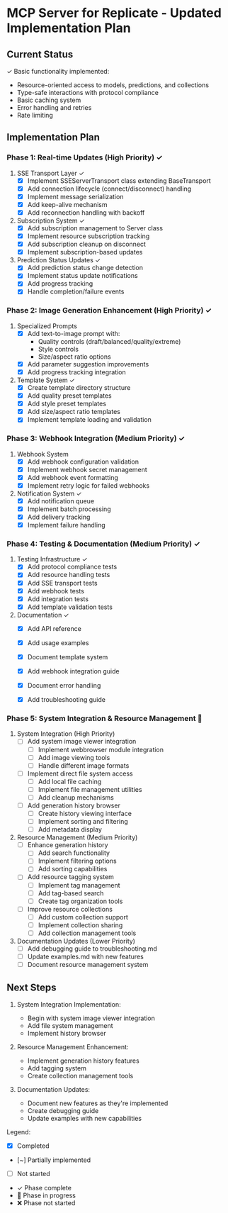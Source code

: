 # MCP Server for Replicate - Updated Implementation Plan

## Current Status
✓ Basic functionality implemented:
- Resource-oriented access to models, predictions, and collections
- Type-safe interactions with protocol compliance
- Basic caching system
- Error handling and retries
- Rate limiting

## Implementation Plan

### Phase 1: Real-time Updates (High Priority) ✓
1. SSE Transport Layer ✓
   - [x] Implement SSEServerTransport class extending BaseTransport
   - [x] Add connection lifecycle (connect/disconnect) handling
   - [x] Implement message serialization
   - [x] Add keep-alive mechanism
   - [x] Add reconnection handling with backoff

2. Subscription System ✓
   - [x] Add subscription management to Server class
   - [x] Implement resource subscription tracking
   - [x] Add subscription cleanup on disconnect
   - [x] Implement subscription-based updates

3. Prediction Status Updates ✓
   - [x] Add prediction status change detection
   - [x] Implement status update notifications
   - [x] Add progress tracking
   - [x] Handle completion/failure events

### Phase 2: Image Generation Enhancement (High Priority) ✓
1. Specialized Prompts
   - [x] Add text-to-image prompt with:
     - Quality controls (draft/balanced/quality/extreme)
     - Style controls
     - Size/aspect ratio options
   - [x] Add parameter suggestion improvements
   - [x] Add progress tracking integration

2. Template System ✓
   - [x] Create template directory structure
   - [x] Add quality preset templates
   - [x] Add style preset templates
   - [x] Add size/aspect ratio templates
   - [x] Implement template loading and validation

### Phase 3: Webhook Integration (Medium Priority) ✓
1. Webhook System
   - [x] Add webhook configuration validation
   - [x] Implement webhook secret management
   - [x] Add webhook event formatting
   - [x] Implement retry logic for failed webhooks

2. Notification System ✓
   - [x] Add notification queue
   - [x] Implement batch processing
   - [x] Add delivery tracking
   - [x] Implement failure handling

### Phase 4: Testing & Documentation (Medium Priority) ✓
1. Testing Infrastructure ✓
   - [x] Add protocol compliance tests
   - [x] Add resource handling tests
   - [x] Add SSE transport tests
   - [x] Add webhook tests
   - [x] Add integration tests
   - [x] Add template validation tests

2. Documentation ✓
   - [x] Add API reference
   - [x] Add usage examples
   - [x] Document template system
   - [x] Add webhook integration guide
   - [x] Document error handling
   - [x] Add troubleshooting guide



### Phase 5: System Integration & Resource Management 🚧

1. System Integration (High Priority)
   - [ ] Add system image viewer integration
     - [ ] Implement webbrowser module integration
     - [ ] Add image viewing tools
     - [ ] Handle different image formats
   - [ ] Implement direct file system access
     - [ ] Add local file caching
     - [ ] Implement file management utilities
     - [ ] Add cleanup mechanisms
   - [ ] Add generation history browser
     - [ ] Create history viewing interface
     - [ ] Implement sorting and filtering
     - [ ] Add metadata display

2. Resource Management (Medium Priority)
   - [ ] Enhance generation history
     - [ ] Add search functionality
     - [ ] Implement filtering options
     - [ ] Add sorting capabilities
   - [ ] Add resource tagging system
     - [ ] Implement tag management
     - [ ] Add tag-based search
     - [ ] Create tag organization tools
   - [ ] Improve resource collections
     - [ ] Add custom collection support
     - [ ] Implement collection sharing
     - [ ] Add collection management tools

3. Documentation Updates (Lower Priority)
   - [ ] Add debugging guide to troubleshooting.md
   - [ ] Update examples.md with new features
   - [ ] Document resource management system

## Next Steps

1. System Integration Implementation:
   - Begin with system image viewer integration
   - Add file system management
   - Implement history browser

2. Resource Management Enhancement:
   - Implement generation history features
   - Add tagging system
   - Create collection management tools

3. Documentation Updates:
   - Document new features as they're implemented
   - Create debugging guide
   - Update examples with new capabilities

Legend:
- [x] Completed
- [~] Partially implemented
- [ ] Not started
- ✓ Phase complete
- 🚧 Phase in progress
- ❌ Phase not started
